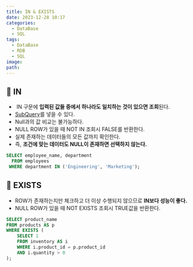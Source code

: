 ```yaml
---
title: IN & EXISTS
date: 2023-12-28 10:17
categories:
  - DataBase
  - SQL
tags:
  - DataBase
  - RDB
  - SQL
image: 
path:
---
```


## 🌈 IN
+  IN 구문에 **입력된 값들 중에서 하나라도 일치하는 것이 있으면 조회**된다.
+ [SubQuery](https://sonjh919.github.io/posts/SubQuery)를 넣을 수 있다.
+ Null과의 값 비교는 불가능하다. 
+ NULL ROW가 있을 때 NOT IN 조회시 FALSE를 반환한다.
+ 실제 존재하는 데이터들의 모든 값까지 확인한다.
+ 즉, **조건에 맞는 데이터도 NULL이 존재하면 선택하지 않는다.**

```sql
SELECT employee_name, department 
  FROM employees
 WHERE department IN ('Engineering', 'Marketing');

```

## 🌈 EXISTS
+ ROW가 존재하는지만 체크하고 더 이상 수행되지 않으므로 **IN보다 성능이 좋다.**
+  NULL ROW가 있을 때 NOT EXISTS 조회시 TRUE값을 반환한다.

```sql
SELECT product_name
FROM products AS p
WHERE EXISTS (
    SELECT 1
    FROM inventory AS i
    WHERE i.product_id = p.product_id
    AND i.quantity > 0
);

```